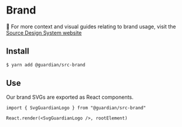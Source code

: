 # Brand

📣 For more context and visual guides relating to brand usage, visit the [Source Design System website](https://theguardian.design/2a1e5182b/p/8909e0-assets)

## Install

```sh
$ yarn add @guardian/src-brand
```

## Use

Our brand SVGs are exported as React components.

```tsx
import { SvgGuardianLogo } from "@guardian/src-brand"

React.render(<SvgGuardianLogo />, rootElement)
```
